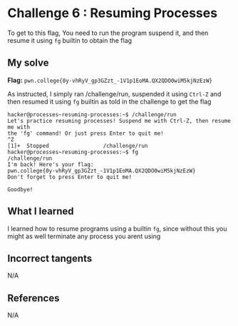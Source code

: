 # Challenge 6 : Resuming Processes
To get to this flag, You need to run the program suspend it, and then resume it using `fg` builtin to obtain the flag

## My solve
**Flag:** `pwn.college{0y-vhRyV_gp3GZzt_-1V1p1EoMA.QX2QDO0wiM5kjNzEzW}`

As instructed, I simply ran /challenge/run, suspended it using `Ctrl-Z` and then resumed it using `fg` builtin as told in the challenge to get the flag
```
hacker@processes~resuming-processes:~$ /challenge/run
Let's practice resuming processes! Suspend me with Ctrl-Z, then resume me with
the 'fg' command! Or just press Enter to quit me!
^Z
[1]+  Stopped                 /challenge/run
hacker@processes~resuming-processes:~$ fg
/challenge/run
I'm back! Here's your flag:
pwn.college{0y-vhRyV_gp3GZzt_-1V1p1EoMA.QX2QDO0wiM5kjNzEzW}
Don't forget to press Enter to quit me!

Goodbye!
```

## What I learned 
I learned how to resume programs using a builtin `fg`, since without this you might as well terminate any process you arent using

## Incorrect tangents 
N/A

## References 
N/A
